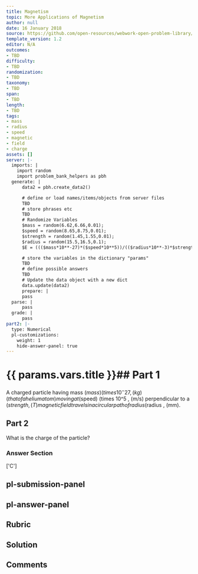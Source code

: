 ```yaml
---
title: Magnetism
topic: More Applications of Magnetism
author: null
date: 16 January 2018
source: https://github.com/open-resources/webwork-open-problem-library/tree/master/Contrib/BrockPhysics/College_Physics_Urone/22.Magnetism/22-11.More_Applications_of_Magnetism/NU_U17_22_11_029.pg
template_version: 1.2
editor: N/A
outcomes:
- TBD
difficulty:
- TBD
randomization:
- TBD
taxonomy:
- TBD
span:
- TBD
length:
- TBD
tags:
- mass
- radius
- speed
- magnetic
- field
- charge
assets: []
server: |-
  imports: |
    import random
    import problem_bank_helpers as pbh
  generate: |
      data2 = pbh.create_data2()

      # define or load names/items/objects from server files
      TBD
      # store phrases etc
      TBD
      # Randomize Variables
      $mass = random(6.62,6.66,0.01);
      $speed = random(8.65,8.75,0.01);
      $strength = random(1.45,1.55,0.01);
      $radius = random(15.5,16.5,0.1);
      $E = ((($mass*10**-27)*($speed*10**5))/(($radius*10**-3)*$strength))*10**19;

      # store the variables in the dictionary "params"
      TBD
      # define possible answers
      TBD
      # Update the data object with a new dict
      data.update(data2)
      prepare: |
      pass
  parse: |
      pass
  grade: |
      pass
part2: |-
  type: Numerical
  pl-customizations:
    weight: 1
    hide-answer-panel: true
---
```


# {{ params.vars.title }}## Part 1 
A charged particle having mass ($mass) (times 10^-27 , (kg) (that of a helium atom) moving at ($speed) (times 10^5 , (m/s) perpendicular to a ($strength , (T) magnetic field travels in a circular path of radius ($radius , (mm). 
## Part 2 
What is the charge of the particle? 


### Answer Section 
['C']

## pl-submission-panel 


## pl-answer-panel 


## Rubric 


## Solution 


## Comments 


